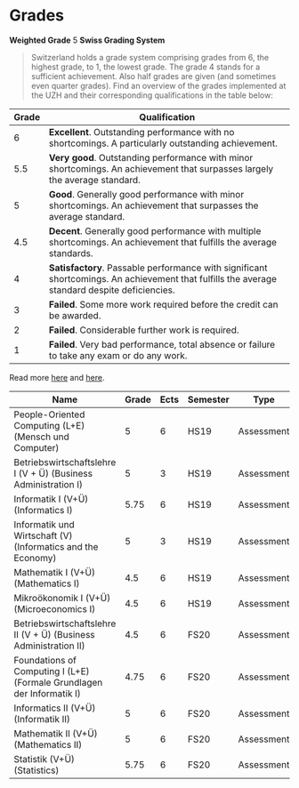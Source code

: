 # Grades
**Weighted Grade** 5
**Swiss Grading System**
> Switzerland holds a grade system comprising grades from 6, the highest grade, to 1, the lowest grade.
The grade 4 stands for a sufficient achievement. Also half grades are given (and sometimes even
quarter grades).
Find an overview of the grades implemented at the UZH and their corresponding qualifications in the
table below:

| Grade | Qualification |
| ----- | --------------------------------------- | 
| 6 | **Excellent**. Outstanding performance with no shortcomings. A particularly outstanding achievement. |
| 5.5 | **Very good**. Outstanding performance with minor shortcomings. An achievement that surpasses largely the average standard. |
| 5 | **Good**. Generally good performance with minor shortcomings. An achievement that surpasses the average standard. |
| 4.5 | **Decent**. Generally good performance with multiple shortcomings. An achievement that fulfills the average standards. |
| 4 | **Satisfactory**. Passable performance with significant shortcomings. An achievement that fulfills the average standard despite deficiencies. |
| 3 | **Failed**. Some more work required before the credit can be awarded. |
| 2 | **Failed**. Considerable further work is required. |
| 1 | **Failed**. Very bad performance, total absence or failure to take any exam or do any work. |

Read more [here](https://www.oec.uzh.ch/en/studies/general/graduation/final-grades.html#Degree_conferral_dates_in_2017) and [here](https://int.uzh.ch/dam/jcr:6cd222ef-1e87-4e3f-aed2-a742b6dcb5a8/100909_Information_Grades_ECTS.pdf).


| Name                                                                   | Grade | Ects | Semester | Type       |
| ---------------------------------------------------------------------- | ----- | ---- | -------- | ---------- |
| People-Oriented Computing (L+E) (Mensch und Computer)                  | 5     | 6    | HS19     | Assessment |
| Betriebswirtschaftslehre I (V + Ü) (Business Administration I)         | 5     | 3    | HS19     | Assessment |
| Informatik I (V+Ü) (Informatics I)                                     | 5.75  | 6    | HS19     | Assessment |
| Informatik und Wirtschaft (V) (Informatics and the Economy)            | 5     | 3    | HS19     | Assessment |
| Mathematik I (V+Ü) (Mathematics I)                                     | 4.5   | 6    | HS19     | Assessment |
| Mikroökonomik I (V+Ü) (Microeconomics I)                               | 4.5   | 6    | HS19     | Assessment |
| Betriebswirtschaftslehre II (V + Ü) (Business Administration II)       | 4.5   | 6    | FS20     | Assessment |
| Foundations of Computing I (L+E) (Formale Grundlagen der Informatik I) | 4.75  | 6    | FS20     | Assessment |
| Informatics II (V+Ü) (Informatik II)                                   | 5     | 6    | FS20     | Assessment |
| Mathematik II (V+Ü) (Mathematics II)                                   | 5     | 6    | FS20     | Assessment |
| Statistik (V+Ü) (Statistics)                                           | 5.75  | 6    | FS20     | Assessment |